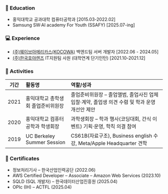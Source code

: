 ### 🏫 Education
- 홍익대학교 공과대학 컴퓨터공학과 [2015.03-2022.02]
- Samsung SW·AI academy For Youth (SSAFY) [2025.07-ing]

### 💻 Experience
- [(주)웨이브아메리카스(KOCOWA)](https://corp.kocowa.com) 백엔드팀 서버 개발자 [2022.06 - 2024.05]
- [(주)한국호야렌즈](https://www.hoyavision.com/kr) IT지원팀 사원 (대학연계 단기인턴) [2021.10-2021.12]


### 🏅 Activities
| **기간** | **활동명**                    | **역할/성과**                                  |
| :----: | :------------------------- | :----------------------------------------- |
|  2021  | 홍익대학교 총학생회 졸업준비위원장           | 졸업준비위원장 – 졸업앨범, 졸업사진 업체 입찰·계약, 졸업생 의견 수렴 및 학과 운영 개선안 제안  |
|  2020  | 홍익대학교 컴퓨터공학과 학생회장               | 과학생회장 – 학과 행사(코딩대회, 간식 이벤트) 기획·운영, 학칙 의결 참여          |
|  2019  | UC Berkeley Summer Session | CS61B(자료구조), Business english 수강, Meta/Apple Headquarter 견학                     |

  
### 📜 Certificates
- 정보처리기사 – 한국산업인력공단 (2022.06)
- AWS Certified Developer – Associate – Amazon Web Services (2023.10)
- SQLD (SQL 개발자) – 한국데이터산업진흥원 (2025.04)
- OPIc (IH) – ACTFL (2025.04)

